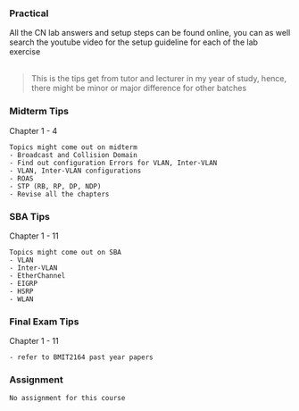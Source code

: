 ### Practical
All the CN lab answers and setup steps can be found online, you can as well search the youtube video for the setup guideline for each of the lab exercise <br/>
<br/>
> This is the tips get from tutor and lecturer in my year of study, hence, there might be minor or major difference for other batches

### Midterm Tips
Chapter 1 - 4
```
Topics might come out on midterm
- Broadcast and Collision Domain
- Find out configuration Errors for VLAN, Inter-VLAN
- VLAN, Inter-VLAN configurations
- ROAS
- STP (RB, RP, DP, NDP)
- Revise all the chapters
```
### SBA Tips
Chapter 1 - 11
```
Topics might come out on SBA
- VLAN
- Inter-VLAN
- EtherChannel
- EIGRP
- HSRP
- WLAN
```
### Final Exam Tips
Chapter 1 - 11
```
- refer to BMIT2164 past year papers
```
### Assignment
```
No assignment for this course
```
